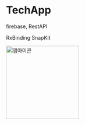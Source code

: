 # TechApp



firebase,
RestAPI

RxBinding
SnapKit


<img width="200" alt="앱아이콘" src="https://user-images.githubusercontent.com/77485339/190863070-a58b7ba2-ee95-4204-82a4-85921d4be47f.png">
